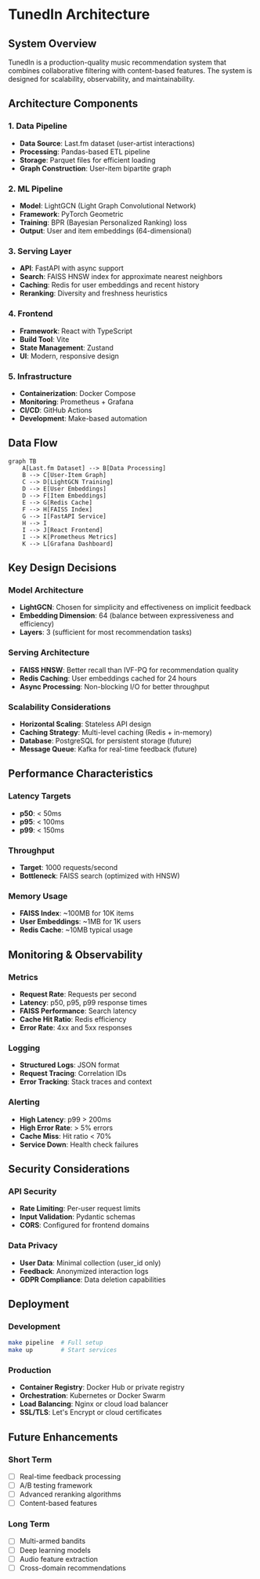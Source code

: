 # TunedIn Architecture

## System Overview

TunedIn is a production-quality music recommendation system that combines collaborative filtering with content-based features. The system is designed for scalability, observability, and maintainability.

## Architecture Components

### 1. Data Pipeline

- **Data Source**: Last.fm dataset (user-artist interactions)
- **Processing**: Pandas-based ETL pipeline
- **Storage**: Parquet files for efficient loading
- **Graph Construction**: User-item bipartite graph

### 2. ML Pipeline

- **Model**: LightGCN (Light Graph Convolutional Network)
- **Framework**: PyTorch Geometric
- **Training**: BPR (Bayesian Personalized Ranking) loss
- **Output**: User and item embeddings (64-dimensional)

### 3. Serving Layer

- **API**: FastAPI with async support
- **Search**: FAISS HNSW index for approximate nearest neighbors
- **Caching**: Redis for user embeddings and recent history
- **Reranking**: Diversity and freshness heuristics

### 4. Frontend

- **Framework**: React with TypeScript
- **Build Tool**: Vite
- **State Management**: Zustand
- **UI**: Modern, responsive design

### 5. Infrastructure

- **Containerization**: Docker Compose
- **Monitoring**: Prometheus + Grafana
- **CI/CD**: GitHub Actions
- **Development**: Make-based automation

## Data Flow

```mermaid
graph TB
    A[Last.fm Dataset] --> B[Data Processing]
    B --> C[User-Item Graph]
    C --> D[LightGCN Training]
    D --> E[User Embeddings]
    D --> F[Item Embeddings]
    E --> G[Redis Cache]
    F --> H[FAISS Index]
    G --> I[FastAPI Service]
    H --> I
    I --> J[React Frontend]
    I --> K[Prometheus Metrics]
    K --> L[Grafana Dashboard]
```

## Key Design Decisions

### Model Architecture

- **LightGCN**: Chosen for simplicity and effectiveness on implicit feedback
- **Embedding Dimension**: 64 (balance between expressiveness and efficiency)
- **Layers**: 3 (sufficient for most recommendation tasks)

### Serving Architecture

- **FAISS HNSW**: Better recall than IVF-PQ for recommendation quality
- **Redis Caching**: User embeddings cached for 24 hours
- **Async Processing**: Non-blocking I/O for better throughput

### Scalability Considerations

- **Horizontal Scaling**: Stateless API design
- **Caching Strategy**: Multi-level caching (Redis + in-memory)
- **Database**: PostgreSQL for persistent storage (future)
- **Message Queue**: Kafka for real-time feedback (future)

## Performance Characteristics

### Latency Targets

- **p50**: < 50ms
- **p95**: < 100ms
- **p99**: < 150ms

### Throughput

- **Target**: 1000 requests/second
- **Bottleneck**: FAISS search (optimized with HNSW)

### Memory Usage

- **FAISS Index**: ~100MB for 10K items
- **User Embeddings**: ~1MB for 1K users
- **Redis Cache**: ~10MB typical usage

## Monitoring & Observability

### Metrics

- **Request Rate**: Requests per second
- **Latency**: p50, p95, p99 response times
- **FAISS Performance**: Search latency
- **Cache Hit Ratio**: Redis efficiency
- **Error Rate**: 4xx and 5xx responses

### Logging

- **Structured Logs**: JSON format
- **Request Tracing**: Correlation IDs
- **Error Tracking**: Stack traces and context

### Alerting

- **High Latency**: p99 > 200ms
- **High Error Rate**: > 5% errors
- **Cache Miss**: Hit ratio < 70%
- **Service Down**: Health check failures

## Security Considerations

### API Security

- **Rate Limiting**: Per-user request limits
- **Input Validation**: Pydantic schemas
- **CORS**: Configured for frontend domains

### Data Privacy

- **User Data**: Minimal collection (user_id only)
- **Feedback**: Anonymized interaction logs
- **GDPR Compliance**: Data deletion capabilities

## Deployment

### Development

```bash
make pipeline  # Full setup
make up        # Start services
```

### Production

- **Container Registry**: Docker Hub or private registry
- **Orchestration**: Kubernetes or Docker Swarm
- **Load Balancing**: Nginx or cloud load balancer
- **SSL/TLS**: Let's Encrypt or cloud certificates

## Future Enhancements

### Short Term

- [ ] Real-time feedback processing
- [ ] A/B testing framework
- [ ] Advanced reranking algorithms
- [ ] Content-based features

### Long Term

- [ ] Multi-armed bandits
- [ ] Deep learning models
- [ ] Audio feature extraction
- [ ] Cross-domain recommendations
